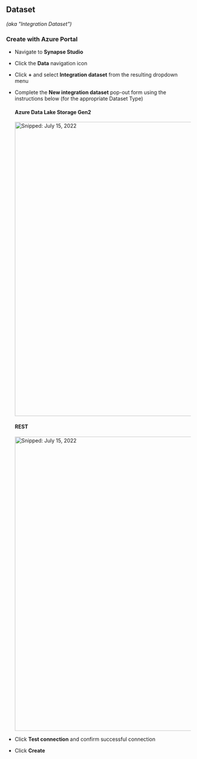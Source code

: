 ## Dataset
_(aka "Integration Dataset")_

### Create with Azure Portal

* Navigate to **Synapse Studio**
* Click the **Data** navigation icon
* Click **+** and select **Integration dataset** from the resulting dropdown menu
* Complete the **New integration dataset** pop-out form using the instructions below (for the appropriate Dataset Type)

  #### Azure Data Lake Storage Gen2

  <img src="https://user-images.githubusercontent.com/44923999/179226530-e8cbe93b-b710-481f-9372-b0abe09cab98.png" width="800" title="Snipped: July 15, 2022" />
  
  #### REST

  <img src="https://user-images.githubusercontent.com/44923999/179225093-b4edee7b-1e39-4e6c-b710-7d07fe9a29ff.png" width="800" title="Snipped: July 15, 2022" />

* Click **Test connection** and confirm successful connection
* Click **Create**
